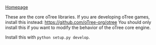 [Homepage](http://www.otree.org/)

These are the core oTree libraries.
If you are developing oTree games, install this instead: https://github.com/oTree-org/otree
You should only install this if you want to modify the behavior of the oTree core engine.

Install this with `python setup.py develop`.